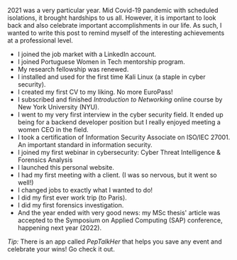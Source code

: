 2021 was a very particular year. Mid Covid-19 pandemic with scheduled isolations, it brought hardships to us all. However, it is important to look back and also celebrate important accomplishments in our life. As such, I wanted to write this post to remind myself of the interesting achievements at a professional level.

* I joined the job market with a LinkedIn account.
* I joined Portuguese Women in Tech mentorship program.
* My research fellowship was renewed.
* I installed and used for the first time Kali Linux (a staple in cyber security).
* I created my first CV to my liking. No more EuroPass!
* I subscribed and finished *Introduction to Networking* online course by New York University (NYU).
* I went to my very first interview in the cyber security field. It ended up being for a backend developer position but I really enjoyed meeting a women CEO in the field.
* I took a certification of Information Security Associate on ISO/IEC 27001. An important standard in information security.
* I joined my first webinar in cybersecurity: Cyber Threat Intelligence & Forensics Analysis
* I launched this personal website.
* I had my first meeting with a client. (I was so nervous, but it went so well!)
* I changed jobs to exactly what I wanted to do!
* I did my first ever work trip (to Paris).
* I did my first forensics investigation.
* And the year ended with very good news: my MSc thesis' article was accepted to the Symposium on Applied Computing (SAP) conference, happening next year (2022).



*Tip:* There is an app called *PepTalkHer* that helps you save any event and celebrate your wins! Go check it out.
